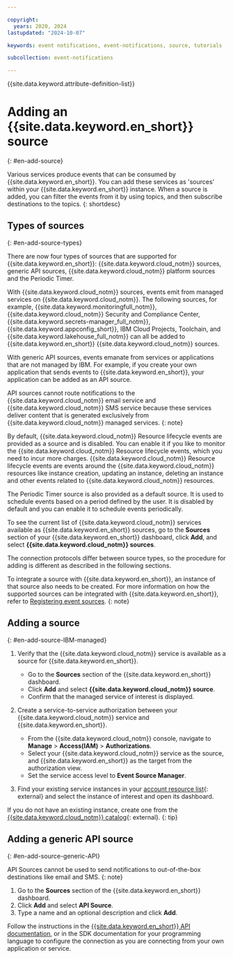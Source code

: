 ```yaml
---

copyright:
  years: 2020, 2024
lastupdated: "2024-10-07"

keywords: event notifications, event-notifications, source, tutorials

subcollection: event-notifications

---
```


{{site.data.keyword.attribute-definition-list}}

# Adding an {{site.data.keyword.en_short}} source
{: #en-add-source}

Various services produce events that can be consumed by {{site.data.keyword.en_short}}. You can add these services as 'sources' within your {{site.data.keyword.en_short}} instance. When a source is added, you can filter the events from it by using topics, and then subscribe destinations to the topics.
{: shortdesc}

## Types of sources
{: #en-add-source-types}

There are now four types of sources that are supported for {{site.data.keyword.en_short}}: {{site.data.keyword.cloud_notm}} sources, generic API sources, {{site.data.keyword.cloud_notm}} platform sources and the Periodic Timer.

With {{site.data.keyword.cloud_notm}} sources, events emit from managed services on {{site.data.keyword.cloud_notm}}. The following sources, for example, {{site.data.keyword.monitoringfull_notm}}, {{site.data.keyword.cloud_notm}} Security and Compliance Center, {{site.data.keyword.secrets-manager_full_notm}}, {{site.data.keyword.appconfig_short}}, IBM Cloud Projects, Toolchain, and {{site.data.keyword.lakehouse_full_notm}} can all be added to {{site.data.keyword.en_short}} {{site.data.keyword.cloud_notm}} sources.

With generic API sources, events emanate from services or applications that are not managed by IBM. For example, if you create your own application that sends events to {{site.data.keyword.en_short}}, your application can be added as an API source.

API sources cannot route notifications to the {{site.data.keyword.cloud_notm}} email service and {{site.data.keyword.cloud_notm}} SMS service because these services deliver content that is generated exclusively from {{site.data.keyword.cloud_notm}} managed services.
{: note}

By default, {{site.data.keyword.cloud_notm}} Resource lifecycle events are provided as a source and is disabled. You can enable it if you like to monitor the {{site.data.keyword.cloud_notm}} Resource lifecycle events, which you need to incur more charges. {{site.data.keyword.cloud_notm}} Resource lifecycle events are events around the {{site.data.keyword.cloud_notm}} resources like instance creation, updating an instance, deleting an instance and other events related to {{site.data.keyword.cloud_notm}} resources.

The Periodic Timer source is also provided as a default source. It is used to schedule events based on a period defined by the user. It is disabled by default and you can enable it to schedule events periodically. 

To see the current list of {{site.data.keyword.cloud_notm}} services available as {{site.data.keyword.en_short}} sources, go to the **Sources** section of your {{site.data.keyword.en_short}} dashboard, click **Add**, and select **{{site.data.keyword.cloud_notm}} sources**.

The connection protocols differ between source types, so the procedure for adding is different as described in the following sections.

To integrate a source with {{site.data.keyword.en_short}}, an instance of that source also needs to be created. For more information on how the supported sources can be integrated with {{site.data.keyword.en_short}}, refer to [Registering event sources](/docs/event-notifications?topic=event-notifications-en-source).
{: note}

## Adding a source
{: #en-add-source-IBM-managed}

1. Verify that the {{site.data.keyword.cloud_notm}} service is available as a source for {{site.data.keyword.en_short}}.
   - Go to the **Sources** section of the {{site.data.keyword.en_short}} dashboard.
   - Click **Add** and select **{{site.data.keyword.cloud_notm}} source**.
   - Confirm that the managed service of interest is displayed.

1. Create a service-to-service authorization between your {{site.data.keyword.cloud_notm}} service and {{site.data.keyword.en_short}}.
   - From the {{site.data.keyword.cloud_notm}} console, navigate to **Manage** > **Access(IAM)** > **Authorizations**.
   - Select your {{site.data.keyword.cloud_notm}} service as the source, and {{site.data.keyword.en_short}} as the target from the authorization view.
   - Set the service access level to **Event Source Manager**.

1. Find your existing service instances in your [account resource list](https://cloud.ibm.com/resources){: external} and select the instance of interest and open its dashboard.

If you do not have an existing instance, create one from the [{{site.data.keyword.cloud_notm}} catalog](https://cloud.ibm.com/catalog){: external}.
{: tip}

## Adding a generic API source
{: #en-add-source-generic-API}

API Sources cannot be used to send notifications to out-of-the-box destinations like email and SMS.
{: note}

1. Go to the **Sources** section of the {{site.data.keyword.en_short}} dashboard.
1. Click **Add** and select **API Source**.
1. Type a name and an optional description and click **Add**.

Follow the instructions in the [{{site.data.keyword.en_short}} API documentation](/apidocs/event-notifications), or in the SDK documentation for your programming language to configure the connection as you are connecting from your own application or service.
